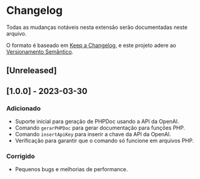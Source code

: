 # Changelog

Todas as mudanças notáveis nesta extensão serão documentadas neste arquivo.

O formato é baseado em [Keep a Changelog](https://keepachangelog.com/en/1.0.0/), e este projeto adere ao [Versionamento Semântico](https://semver.org/spec/v2.0.0.html).

## [Unreleased]

## [1.0.0] - 2023-03-30

### Adicionado

- Suporte inicial para geração de PHPDoc usando a API da OpenAI.
- Comando `gerarPHPDoc` para gerar documentação para funções PHP.
- Comando `insertApiKey` para inserir a chave da API da OpenAI.
- Verificação para garantir que o comando só funcione em arquivos PHP.

### Corrigido

- Pequenos bugs e melhorias de performance.
